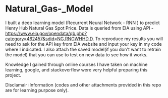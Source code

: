 # Natural_Gas-_Model
I built a deep learning model (Recurrent Neural Network - RNN ) to predict Henry Hub Natural Gas Spot Price. Data is queried from EIA using API - https://www.eia.gov/opendata/qb.php?category=462457&sdid=NG.RNGWHHD.D. To reproduce my results you will need to ask for the API key from EIA website and input your key in my code where I indicated. I also attach the saved model(if you don't want to retrain the model) that you can use to test on new data to see how it works.

Knowledge I gained through online courses I have taken on machine learning, google, and stackoverflow were very helpful preparing this project.  

Disclamair :Information (codes and other attachments provided in this repo are for learning purpose only). 
